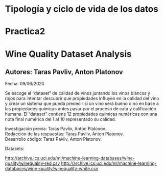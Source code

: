 #  Tipología y ciclo de vida de los datos  

#  Practica2

# Wine Quality Dataset Analysis 


## Autores: Taras Pavliv, Anton Platonov


Fecha: 09/06/2020


Se escoge el “dataset” de calidad de vinos juntando los vinos blancos y rojos para intentar descubrir que propiedades influyen en la calidad del vino y crear un sistema que pueda predecir si un vino será bueno o no en base a las propiedades químicas antes pasar por el proceso de cata y calificación humana. El “dataset” contiene 12 propiedades químicas numéricas con una nota final numérica del 1 al 10 representado su calidad. 




Investigación previa:         Taras Pavliv, Anton Platonov.  
Redacción de las respuestas:  Taras Pavliv, Anton Platonov.  
Desarrollo código:            Taras Pavliv, Anton Platonov.  



Datasets:

http://archive.ics.uci.edu/ml/machine-learning-databases/wine-quality/winequality-red.csv 
http://archive.ics.uci.edu/ml/machine-learning-databases/wine-quality/winequality-white.csv





